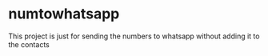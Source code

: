 # numtowhatsapp
This project is just for sending the numbers to whatsapp without adding it to the contacts
